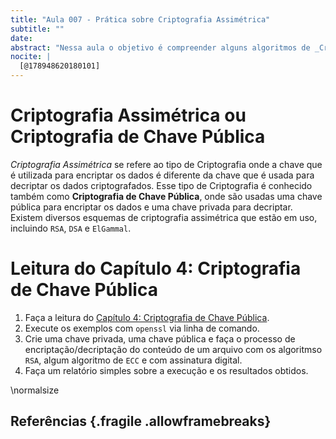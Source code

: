 ```yaml
---
title: "Aula 007 - Prática sobre Criptografia Assimétrica"
subtitle: ""
date: 
abstract: "Nessa aula o objetivo é compreender alguns algoritmos de _Criptografia Assimétrica_, através da execução de exemplos com OpenSSL."
nocite: |
  [@178948620180101]
---
```


# Criptografia Assimétrica ou Criptografia de Chave Pública

_Criptografia Assimétrica_ se refere ao tipo de Criptografia onde a chave que é utilizada para encriptar os dados é diferente da chave que é usada para decriptar os dados criptografados. Esse tipo de Criptografia é conhecido também como __Criptografia de Chave Pública__, onde são usadas uma chave pública para encriptar os dados e uma chave privada para decriptar. Existem diversos esquemas de criptografia assimétrica que estão em uso, incluindo `RSA`, `DSA` e `ElGammal`.

# Leitura do Capítulo 4: Criptografia de Chave Pública

1. Faça a leitura do [Capítulo 4: Criptografia de Chave Pública](https://moodle.utfpr.edu.br/mod/resource/view.php?id=1295145).
2. Execute os exemplos com `openssl` via linha de comando.
3. Crie uma chave privada, uma chave pública e faça o processo de encriptação/decriptação do conteúdo de um arquivo com os algoritmso `RSA`, algum algoritmo de `ECC` e com assinatura digital.
4. Faça um relatório simples sobre a execução e os resultados obtidos.

<!--
[terminal]
[rag@nitro-ryzen aula]$ openssl genpkey -algorithm RSA -out privatekey.pem -pkeyopt rsa_keygen_bits:1024
[/terminal]
-->

\normalsize

## Referências {.fragile .allowframebreaks}